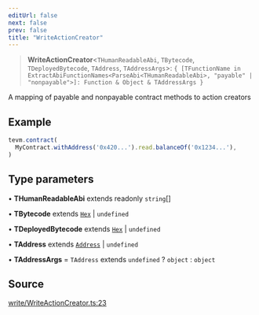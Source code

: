 ```yaml
---
editUrl: false
next: false
prev: false
title: "WriteActionCreator"
---
```


> **WriteActionCreator**\<`THumanReadableAbi`, `TBytecode`, `TDeployedBytecode`, `TAddress`, `TAddressArgs`\>: `{ [TFunctionName in ExtractAbiFunctionNames<ParseAbi<THumanReadableAbi>, "payable" | "nonpayable">]: Function & Object & TAddressArgs }`

A mapping of payable and nonpayable contract methods to action creators

## Example

```typescript
tevm.contract(
  MyContract.withAddress('0x420...').read.balanceOf('0x1234...'),
)
```

## Type parameters

• **THumanReadableAbi** extends readonly `string`[]

• **TBytecode** extends [`Hex`](/reference/utils/type-aliases/hex/) \| `undefined`

• **TDeployedBytecode** extends [`Hex`](/reference/utils/type-aliases/hex/) \| `undefined`

• **TAddress** extends [`Address`](/reference/utils/type-aliases/address/) \| `undefined`

• **TAddressArgs** = `TAddress` extends `undefined` ? `object` : `object`

## Source

[write/WriteActionCreator.ts:23](https://github.com/evmts/tevm-monorepo/blob/main/packages/contract/src/write/WriteActionCreator.ts#L23)
